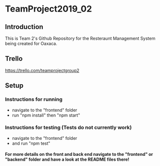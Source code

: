 # TeamProject2019_02

## Introduction
This is Team 2's Github Repository for the Resteraunt Management System being created for Oaxaca.

## Trello
https://trello.com/teamprojectgroup2

## Setup

### Instructions for running
* navigate to the "frontend" folder
* run "npm install" then "npm start"

### Instructions for testing (Tests do not currently work)
* navigate to the "frontend" folder
* and run "npm test"

#### For more details on the front and back end navigate to the "frontend" or "backend" folder and have a look at the README files there!

